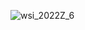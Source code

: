 ![wsi_2022Z_6](https://user-images.githubusercontent.com/85826774/223818430-819be305-d3f9-492f-a1b1-48ad1838663d.jpg)
